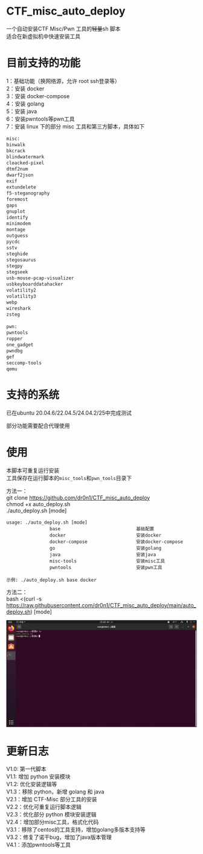 # CTF_misc_auto_deploy

一个自动安装CTF Misc/Pwn 工具的~~轻量~~sh 脚本  
适合在新虚拟机中快速安装工具  


# 目前支持的功能

1：基础功能（换网络源，允许 root ssh登录等）  
2：安装 docker  
3：安装 docker-compose  
4：安装 golang  
5：安装 java  
6：安装pwntools等pwn工具  
7：安装 linux 下的部分 misc 工具和第三方脚本，具体如下  

```text
misc:
binwalk
bkcrack
blindwatermark
cloacked-pixel
dtmf2num
dwarf2json
exif
extundelete
f5-steganography
foremost
gaps
gnuplot
identify
minimodem
montage
outguess
pycdc
sstv
steghide
stegosaurus
stegpy
stegseek
usb-mouse-pcap-visualizer
usbkeyboarddatahacker
volatility2
volatility3
webp
wireshark
zsteg

pwn:
pwntools
ropper
one_gadget
pwndbg
gef
seccomp-tools
qemu
```

# 支持的系统

已在ubuntu 20.04.6/22.04.5/24.04.2/25中完成测试  

部分功能需要配合代理使用  

# 使用

本脚本可重复运行安装  
工具保存在运行脚本的`misc_tools`和`pwn_tools`目录下  

方法一：  
git clone https://github.com/dr0n1/CTF_misc_auto_deploy  
chmod +x auto_deploy.sh  
./auto_deploy.sh [mode]

```shell
usage: ./auto_deploy.sh [mode]
                base                            基础配置
                docker                          安装docker
                docker-compose                  安装docker-compose
                go                              安装golang
                java                            安装java
                misc-tools                      安装misc工具
                pwntools                        安装pwn工具

示例: ./auto_deploy.sh base docker
```

方法二：  
bash <(curl -s https://raw.githubusercontent.com/dr0n1/CTF_misc_auto_deploy/main/auto_deploy.sh) [mode]

![](./auto_deploy.gif)

# 更新日志

V1.0: 第一代脚本  
V1.1: 增加 python 安装模块  
V1.2: 优化安装逻辑等  
V1.3：移除 python，新增 golang 和 java  
V2.1：增加 CTF-Misc 部分工具的安装  
V2.2：优化可重复运行脚本逻辑  
V2.3：优化部分 python 模块安装逻辑  
V2.4：增加部分misc工具，格式化代码  
V3.1：移除了centos的工具支持，增加golang多版本支持等  
V3.2：修复了诺干bug，增加了java版本管理  
V4.1：添加pwntools等工具  